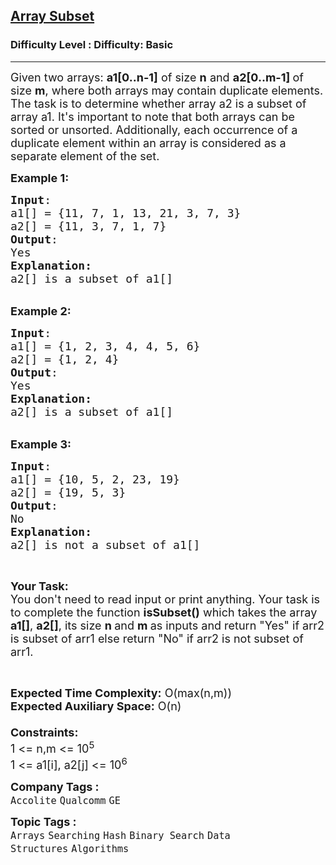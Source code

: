 <h2><a href="https://www.geeksforgeeks.org/problems/array-subset-of-another-array2317/1?page=1&sprint=50746f92a895c22a50504ac0c1fb9c84&sortBy=submissions">Array Subset</a></h2><h3>Difficulty Level : Difficulty: Basic</h3><hr><div class="problems_problem_content__Xm_eO"><p><span style="font-size: 18px;">Given two arrays: <strong>a1[0..n-1]</strong> of size <strong>n</strong> and <strong>a2[0..m-1] </strong>of size <strong>m</strong>, where both arrays may contain duplicate elements. The task is to determine whether array a2 is a subset of array a1. It's important to note that both arrays can be sorted or unsorted. Additionally, each occurrence of a duplicate element within an array is considered as a separate element of the set.</span></p>
<p><span style="font-size: 18px;"><strong>Example 1:</strong></span></p>
<pre><span style="font-size: 18px;"><strong>Input</strong>:
a1[] = {11, 7, 1, 13, 21, 3, 7, 3}
a2[] = {11, 3, 7, 1, 7}
<strong>Output</strong>:
Yes
<strong>Explanation:</strong>
a2[] is a subset of a1[]</span></pre>
<p><br><span style="font-size: 18px;"><strong>Example 2:</strong></span></p>
<pre><span style="font-size: 18px;"><strong>Input</strong>:
a1[] = {1, 2, 3, 4, 4, 5, 6}
a2[] = {1, 2, 4}
<strong>Output</strong>:
Yes
<strong>Explanation:</strong>
a2[] is a subset of a1[]</span></pre>
<p><br><span style="font-size: 18px;"><strong>Example 3:</strong></span></p>
<pre><span style="font-size: 18px;"><strong>Input</strong>:
a1[] = {10, 5, 2, 23, 19}
a2[] = {19, 5, 3}<strong>
Output</strong>:
No<strong>
Explanation:</strong>
a2[] is not a subset of a1[]</span></pre>
<p>&nbsp;</p>
<p><span style="font-size: 18px;"><strong>Your Task:&nbsp;&nbsp;</strong><br>You don't need to read input or print anything. Your task is to complete the function <strong>isSubset()</strong>&nbsp;which takes the array <strong>a1[]</strong>, <strong>a2[]</strong>, its size <strong>n </strong>and <strong>m </strong>as inputs and return "Yes" if arr2 is subset of arr1 else return "No" if arr2 is not subset of arr1.</span></p>
<p>&nbsp;</p>
<p><span style="font-size: 18px;"><strong>Expected Time Complexity:</strong> O(max(n,m))<br><strong>Expected Auxiliary Space:</strong> O(n)<br><br><strong>Constraints:</strong><br>1 &lt;= n,m &lt;= 10<sup>5</sup><br>1 &lt;= a1[i], a2[j] &lt;= 10<sup>6</sup></span></p></div><p><span style=font-size:18px><strong>Company Tags : </strong><br><code>Accolite</code>&nbsp;<code>Qualcomm</code>&nbsp;<code>GE</code>&nbsp;<br><p><span style=font-size:18px><strong>Topic Tags : </strong><br><code>Arrays</code>&nbsp;<code>Searching</code>&nbsp;<code>Hash</code>&nbsp;<code>Binary Search</code>&nbsp;<code>Data Structures</code>&nbsp;<code>Algorithms</code>&nbsp;